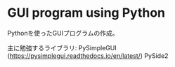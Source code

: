# GUI program using Python
Pythonを使ったGUIプログラムの作成。

主に勉強するライブラリ:
PySimpleGUI (https://pysimplegui.readthedocs.io/en/latest/)
PySide2